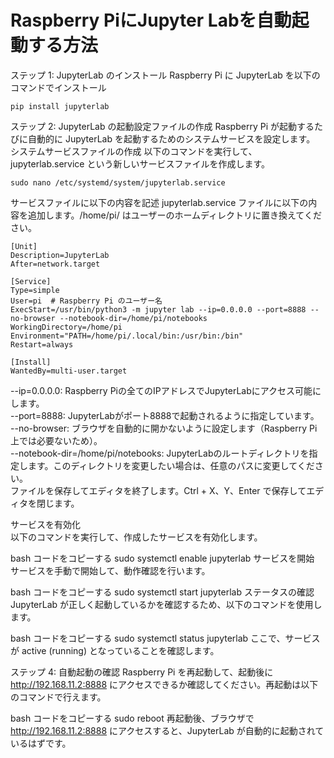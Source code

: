 # Raspberry PiにJupyter Labを自動起動する方法

ステップ 1: JupyterLab のインストール
Raspberry Pi に JupyterLab を以下のコマンドでインストール
```
pip install jupyterlab
```

ステップ 2: JupyterLab の起動設定ファイルの作成
Raspberry Pi が起動するたびに自動的に JupyterLab を起動するためのシステムサービスを設定します。
システムサービスファイルの作成
以下のコマンドを実行して、jupyterlab.service という新しいサービスファイルを作成します。
```
sudo nano /etc/systemd/system/jupyterlab.service
```

サービスファイルに以下の内容を記述
jupyterlab.service ファイルに以下の内容を追加します。/home/pi/ はユーザーのホームディレクトリに置き換えてください。
```service:jupyterlab.service
[Unit]
Description=JupyterLab
After=network.target

[Service]
Type=simple
User=pi  # Raspberry Pi のユーザー名
ExecStart=/usr/bin/python3 -m jupyter lab --ip=0.0.0.0 --port=8888 --no-browser --notebook-dir=/home/pi/notebooks
WorkingDirectory=/home/pi
Environment="PATH=/home/pi/.local/bin:/usr/bin:/bin"
Restart=always

[Install]
WantedBy=multi-user.target
```
--ip=0.0.0.0: Raspberry Piの全てのIPアドレスでJupyterLabにアクセス可能にします。  
--port=8888: JupyterLabがポート8888で起動されるように指定しています。  
--no-browser: ブラウザを自動的に開かないように設定します（Raspberry Pi上では必要ないため）。  
--notebook-dir=/home/pi/notebooks: JupyterLabのルートディレクトリを指定します。このディレクトリを変更したい場合は、任意のパスに変更してください。  
ファイルを保存してエディタを終了します。Ctrl + X、Y、Enter で保存してエディタを閉じます。  

サービスを有効化  
以下のコマンドを実行して、作成したサービスを有効化します。  

bash
コードをコピーする
sudo systemctl enable jupyterlab
サービスを開始
サービスを手動で開始して、動作確認を行います。

bash
コードをコピーする
sudo systemctl start jupyterlab
ステータスの確認
JupyterLab が正しく起動しているかを確認するため、以下のコマンドを使用します。

bash
コードをコピーする
sudo systemctl status jupyterlab
ここで、サービスが active (running) となっていることを確認します。

ステップ 4: 自動起動の確認
Raspberry Pi を再起動して、起動後に http://192.168.11.2:8888 にアクセスできるか確認してください。再起動は以下のコマンドで行えます。

bash
コードをコピーする
sudo reboot
再起動後、ブラウザで http://192.168.11.2:8888 にアクセスすると、JupyterLab が自動的に起動されているはずです。
